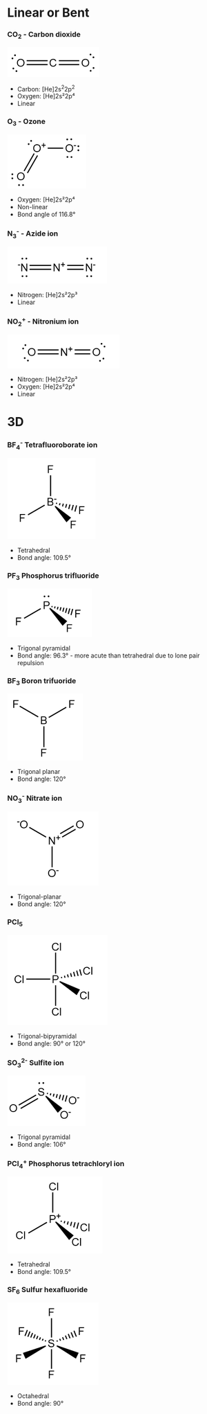# Linear or Bent

###  CO<sub>2</sub> - Carbon dioxide
![](Chemistry/Inorganic%20Chemistry/Homework%201/images/Homework%201%20-%20Drawings%20-%20CO2.png)

- Carbon: [He]2s<sup>2</sup>2p<sup>2</sup> 
- Oxygen: [He]2s²2p⁴
- Linear

### O<sub>3</sub> - Ozone
![](Chemistry/Inorganic%20Chemistry/Homework%201/images/Homework%201%20-%20Drawings%20-%20Ozone.png)

- Oxygen: [He]2s²2p⁴
- Non-linear
- Bond angle of 116.8°
  
### N<sub>3</sub><sup>-</sup> - Azide ion
![](Chemistry/Inorganic%20Chemistry/Homework%201/images/Homework%201%20-%20Drawings%20-%20Azide%20ion.png)

- Nitrogen: [He]2s²2p³
- Linear

### NO<sub>2</sub><sup>+</sup> - Nitronium ion
![](Chemistry/Inorganic%20Chemistry/Homework%201/images/Homework%201%20-%20Drawings%20-%20Nitronium%20ion.png)

- Nitrogen: [He]2s²2p³
- Oxygen: [He]2s²2p⁴
- Linear

# 3D

### BF<sub>4</sub><sup>-</sup> Tetrafluoroborate ion
![](Chemistry/Inorganic%20Chemistry/Homework%201/images/Homework%201%20-%20Drawings%20-%20Tetrafluoroborate%20ion.png)
- Tetrahedral
- Bond angle: 109.5°

### PF<sub>3</sub> Phosphorus trifluoride
![](Chemistry/Inorganic%20Chemistry/Homework%201/images/Homework%201%20-%20Drawings%20-%20Phosphorus%20trifluoride.png)
- Trigonal pyramidal
- Bond angle: 96.3° - more acute than tetrahedral due to lone pair repulsion

### BF<sub>3</sub> Boron trifuoride
![](Chemistry/Inorganic%20Chemistry/Homework%201/images/Homework%201%20-%20Drawings%20-%20Boron%20trifuoride.png)
- Trigonal planar
- Bond angle: 120°

### NO<sub>3</sub><sup>-</sup>  Nitrate ion
![](Chemistry/Inorganic%20Chemistry/Homework%201/images/Homework%201%20-%20Drawings%20-%20Nitrate%20ion.png)
- Trigonal-planar
- Bond angle: 120°

### PCl<sub>5</sub>
![](Chemistry/Inorganic%20Chemistry/Homework%201/images/Homework%201%20-%20Drawings%20-%20Phosphorus%20pentachloride.png)
- Trigonal-bipyramidal
- Bond angle: 90° or 120°

### SO<sub>3</sub><sup>2-</sup> Sulfite ion
![](Chemistry/Inorganic%20Chemistry/Homework%201/images/Homework%201%20-%20Drawings%20-%20Sulfite%20ion.png)
- Trigonal pyramidal
- Bond angle: 106°

### PCl<sub>4</sub><sup>+</sup> Phosphorus tetrachloryl ion
![](Chemistry/Inorganic%20Chemistry/Homework%201/images/Homework%201%20-%20Drawings%20-%20Phosphorus%20tetrachloryl%20ion.png)
- Tetrahedral
- Bond angle: 109.5°
  
### SF<sub>6</sub> Sulfur hexafluoride
![](Chemistry/Inorganic%20Chemistry/Homework%201/images/Homework%201%20-%20Drawings%20-%20Sulfur%20hexafluoride.png)
- Octahedral
- Bond angle: 90°

